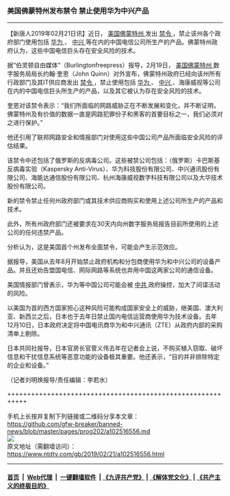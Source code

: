 ### 美国佛蒙特州发布禁令 禁止使用华为中兴产品
------------------------

<div class="post_content">
 <p>
  【新唐人2019年02月21日讯】近日，
  <a href="https://www.ntdtv.com/gb/美国佛蒙特州.htm">
   美国佛蒙特州
  </a>
  发出
  <a href="https://www.ntdtv.com/gb/禁令.htm">
   禁令
  </a>
  ，禁止该州各个政府部门使用包括
  <a href="https://www.ntdtv.com/gb/华为.htm">
   华为
  </a>
  、
  <a href="https://www.ntdtv.com/gb/中兴.htm">
   中兴
  </a>
  等在内的中国电信公司所生产的产品。佛蒙特州政府认为，这些中国电信巨头存在安全风险的技术。
 </p>
 <p>
  据“伯灵顿自由媒体”（Burlingtonfreepress）报导，2月19日，
  <a href="https://www.ntdtv.com/gb/美国佛蒙特州.htm">
   美国佛蒙特州
  </a>
  数字服务局局长约翰‧奎恩（John Quinn）对外宣布，佛蒙特州政府已经向该州所有行政部门及其IT供应商发出
  <a href="https://www.ntdtv.com/gb/禁令.htm">
   禁令
  </a>
  ，禁止使用包括
  <a href="https://www.ntdtv.com/gb/华为.htm">
   华为
  </a>
  、
  <a href="https://www.ntdtv.com/gb/中兴.htm">
   中兴
  </a>
  、海康威视等公司在内的中国电信巨头所生产的产品，以及其它被认为存在安全风险的技术。
 </p>
 <p>
  奎恩对该禁令表示：“我们所面临的网路威胁正在不断发展和变化，并不断证明，佛蒙特州及有价值的数据一直是网路犯罪份子和黑客的首要目标之一，我们必须对之进行保护。”
 </p>
 <p>
  他还引用了联邦网路安全和情报部门对使用这些中国公司产品所面临安全风险的评估结果。
 </p>
 <p>
  该禁令中还包括了俄罗斯的反病毒公司。这些被禁公司包括：（俄罗斯）卡巴斯基反病毒实验（Kaspersky Anti-Virus）、华为科技股份有限公司、中兴通讯股份有限公司、海能达通信股份有限公司、杭州海康威视数字科技有限公司以及大华技术股份有限公司。
 </p>
 <p>
  新的禁令禁止任何州政府部门或其技术供应商购买和使用上述公司所生产的产品和技术。
 </p>
 <p>
  此外，所有州政府部门还被要求在30天内向州数字服务局报告目前所使用的上述公司的任何违禁产品。
 </p>
 <p>
  分析认为，这是美国首个州发布全面禁令，可能会产生示范效应。
 </p>
 <p>
  据报导，美国从去年8月开始禁止政府机构和分包商使用华为和中兴公司的设备产品。并且还劝告盟国电信、网际网路等系统也弃用中国这两家公司的通信设备。
 </p>
 <p>
  美国情报部门曾表示，华为等中国公司可能会被
  <a href="https://www.ntdtv.com/gb/中共.htm">
   中共
  </a>
  政府操控，加大了间谍活动的风险。
 </p>
 <p>
  以美国为首的西方国家担心这种风险可能构成国家安全上的威胁，继美国、澳大利亚、新西兰之后，日本也于去年日禁止国内电信运营商使用华为技术设备。去年12月10日，日本政府决定将中国电讯商华为和中兴通讯（ZTE）从政府内部的采购清单上剔除。
 </p>
 <p>
  日本共同社报导，日本官房长官菅义伟去年在记者会上说，不购买植入窃取、破坏信息和干扰信息系统等恶意功能的设备极其重要。他还表示，“目的并非排除特定的企业和设备。”
 </p>
 <p>
  （记者刘明焕报导/责任编辑：李若水）
 </p>
 <div class="single_ad">
 </div>
</div>

+++++++++++++++++++++++++++++++++++++++++++++++++++++++++++<br/><br/>
手机上长按并复制下列链接或二维码分享本文章：<br/>
https://github.com/gfw-breaker/banned-news/blob/master/pages/prog202/a102516556.md <br/>
<a href='https://github.com/gfw-breaker/banned-news/blob/master/pages/prog202/a102516556.md'><img src='https://github.com/gfw-breaker/banned-news/blob/master/pages/prog202/a102516556.md.png'/></a> <br/>
原文地址（需翻墙访问）：https://www.ntdtv.com/gb/2019/02/21/a102516556.html


------------------------
#### [首页](https://github.com/gfw-breaker/banned-news/blob/master/README.md) &nbsp;|&nbsp; [Web代理](https://github.com/labour-camp/helloworld) &nbsp;|&nbsp; [一键翻墙软件](https://github.com/gfw-breaker/nogfw/blob/master/README.md) &nbsp;| [《九评共产党》](https://github.com/gfw-breaker/9ping.md/blob/master/README.md#九评之一评共产党是什么) | [《解体党文化》](https://github.com/gfw-breaker/jtdwh.md/blob/master/README.md) | [《共产主义的终极目的》](https://github.com/gfw-breaker/gczydzjmd.md/blob/master/README.md)

